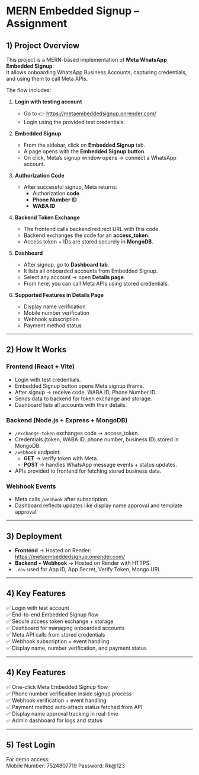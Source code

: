# MERN Embedded Signup – Assignment  

## 1) Project Overview  
This project is a MERN-based implementation of **Meta WhatsApp Embedded Signup**.  
It allows onboarding WhatsApp Business Accounts, capturing credentials, and using them to call Meta APIs.  

The flow includes:  
1. **Login with testing account**  
   - Go to 👉 https://metaembeddedsignup.onrender.com/  
   - Login using the provided test credentials.  

2. **Embedded Signup**  
   - From the sidebar, click on **Embedded Signup** tab.  
   - A page opens with the **Embedded Signup button**.  
   - On click, Meta’s signup window opens → connect a WhatsApp account.  

3. **Authorization Code**  
   - After successful signup, Meta returns:  
     - Authorization **code**  
     - **Phone Number ID**  
     - **WABA ID**  

4. **Backend Token Exchange**  
   - The frontend calls backend redirect URL with this code.  
   - Backend exchanges the code for an **access_token**.  
   - Access token + IDs are stored securely in **MongoDB**.  

5. **Dashboard**  
   - After signup, go to **Dashboard tab**.  
   - It lists all onboarded accounts from Embedded Signup.  
   - Select any account → open **Details page**.  
   - From here, you can call Meta APIs using stored credentials.  

6. **Supported Features in Details Page**  
   - Display name verification  
   - Mobile number verification  
   - Webhook subscription  
   - Payment method status  

---

## 2) How It Works  

### **Frontend (React + Vite)**  
- Login with test credentials.  
- Embedded Signup button opens Meta signup iframe.  
- After signup → receive code, WABA ID, Phone Number ID.  
- Sends data to backend for token exchange and storage.  
- Dashboard lists all accounts with their details.  

### **Backend (Node.js + Express + MongoDB)**  
- `/exchange-token` exchanges code → access_token.  
- Credentials (token, WABA ID, phone number, business ID) stored in MongoDB.  
- `/webhook` endpoint:  
  - **GET** → verify token with Meta.  
  - **POST** → handles WhatsApp message events + status updates.  
- APIs provided to frontend for fetching stored business data.  

### **Webhook Events**  
- Meta calls `/webhook` after subscription.  
- Dashboard reflects updates like display name approval and template approval.  

---

## 3) Deployment  
- **Frontend** → Hosted on Render: https://metaembeddedsignup.onrender.com/  
- **Backend + Webhook** → Hosted on Render with HTTPS.  
- `.env` used for App ID, App Secret, Verify Token, Mongo URI.  

---

## 4) Key Features  
✅ Login with test account  
✅ End-to-end Embedded Signup flow  
✅ Secure access token exchange + storage  
✅ Dashboard for managing onboarded accounts  
✅ Meta API calls from stored credentials  
✅ Webhook subscription + event handling  
✅ Display name, number verification, and payment status  

---

## 4) Key Features  
✅ One-click Meta Embedded Signup flow  
✅ Phone number verification inside signup process  
✅ Webhook verification + event handling  
✅ Payment method auto-attach status fetched from API  
✅ Display name approval tracking in real-time  
✅ Admin dashboard for logs and status  

---

## 5) Test Login  
For demo access:  
Mobile Number: 7524807719
Password: Rk@123